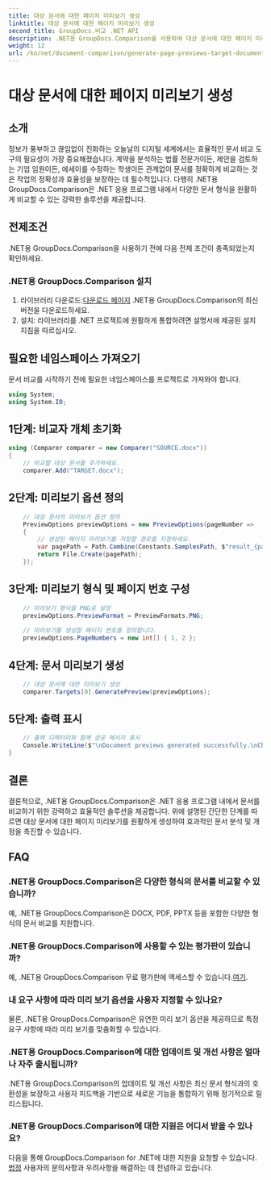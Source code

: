 ```yaml
---
title: 대상 문서에 대한 페이지 미리보기 생성
linktitle: 대상 문서에 대한 페이지 미리보기 생성
second_title: GroupDocs.비교 .NET API
description: .NET용 GroupDocs.Comparison을 사용하여 대상 문서에 대한 페이지 미리 보기를 효율적으로 생성합니다. 원활한 문서 비교를 위해 단계별 가이드를 따르세요.
weight: 12
url: /ko/net/document-comparison/generate-page-previews-target-document/
---
```


# 대상 문서에 대한 페이지 미리보기 생성

## 소개
정보가 풍부하고 끊임없이 진화하는 오늘날의 디지털 세계에서는 효율적인 문서 비교 도구의 필요성이 가장 중요해졌습니다. 계약을 분석하는 법률 전문가이든, 제안을 검토하는 기업 임원이든, 에세이를 수정하는 학생이든 관계없이 문서를 정확하게 비교하는 것은 작업의 정확성과 효율성을 보장하는 데 필수적입니다. 다행히 .NET용 GroupDocs.Comparison은 .NET 응용 프로그램 내에서 다양한 문서 형식을 원활하게 비교할 수 있는 강력한 솔루션을 제공합니다.
## 전제조건
.NET용 GroupDocs.Comparison을 사용하기 전에 다음 전제 조건이 충족되었는지 확인하세요.
### .NET용 GroupDocs.Comparison 설치
1.  라이브러리 다운로드:[다운로드 페이지](https://releases.groupdocs.com/comparison/net/) .NET용 GroupDocs.Comparison의 최신 버전을 다운로드하세요.
2. 설치: 라이브러리를 .NET 프로젝트에 원활하게 통합하려면 설명서에 제공된 설치 지침을 따르십시오.

## 필요한 네임스페이스 가져오기
문서 비교를 시작하기 전에 필요한 네임스페이스를 프로젝트로 가져와야 합니다.
```csharp
using System;
using System.IO;

```
## 1단계: 비교자 개체 초기화
```csharp
using (Comparer comparer = new Comparer("SOURCE.docx"))
{
    // 비교할 대상 문서를 추가하세요.
    comparer.Add("TARGET.docx");
```
## 2단계: 미리보기 옵션 정의
```csharp
    // 대상 문서의 미리보기 옵션 정의
    PreviewOptions previewOptions = new PreviewOptions(pageNumber =>
    {
        // 생성된 페이지 미리보기를 저장할 경로를 지정하세요.
        var pagePath = Path.Combine(Constants.SamplesPath, $"result_{pageNumber}.png");
        return File.Create(pagePath);
    });
```
## 3단계: 미리보기 형식 및 페이지 번호 구성
```csharp
    // 미리보기 형식을 PNG로 설정
    previewOptions.PreviewFormat = PreviewFormats.PNG;
    
    // 미리보기를 생성할 페이지 번호를 정의합니다.
    previewOptions.PageNumbers = new int[] { 1, 2 };
```
## 4단계: 문서 미리보기 생성
```csharp
    // 대상 문서에 대한 미리보기 생성
    comparer.Targets[0].GeneratePreview(previewOptions);
```
## 5단계: 출력 표시
```csharp
    // 출력 디렉터리와 함께 성공 메시지 표시
    Console.WriteLine($"\nDocument previews generated successfully.\nCheck output in {Directory.GetCurrentDirectory()}.");
}
```

## 결론
결론적으로, .NET용 GroupDocs.Comparison은 .NET 응용 프로그램 내에서 문서를 비교하기 위한 강력하고 효율적인 솔루션을 제공합니다. 위에 설명된 간단한 단계를 따르면 대상 문서에 대한 페이지 미리보기를 원활하게 생성하여 효과적인 문서 분석 및 개정을 촉진할 수 있습니다.
## FAQ
### .NET용 GroupDocs.Comparison은 다양한 형식의 문서를 비교할 수 있습니까?
예, .NET용 GroupDocs.Comparison은 DOCX, PDF, PPTX 등을 포함한 다양한 형식의 문서 비교를 지원합니다.
### .NET용 GroupDocs.Comparison에 사용할 수 있는 평가판이 있습니까?
 예, .NET용 GroupDocs.Comparison 무료 평가판에 액세스할 수 있습니다.[여기](https://releases.groupdocs.com/).
### 내 요구 사항에 따라 미리 보기 옵션을 사용자 지정할 수 있나요?
물론, .NET용 GroupDocs.Comparison은 유연한 미리 보기 옵션을 제공하므로 특정 요구 사항에 따라 미리 보기를 맞춤화할 수 있습니다.
### .NET용 GroupDocs.Comparison에 대한 업데이트 및 개선 사항은 얼마나 자주 출시됩니까?
.NET용 GroupDocs.Comparison의 업데이트 및 개선 사항은 최신 문서 형식과의 호환성을 보장하고 사용자 피드백을 기반으로 새로운 기능을 통합하기 위해 정기적으로 릴리스됩니다.
### .NET용 GroupDocs.Comparison에 대한 지원은 어디서 받을 수 있나요?
 다음을 통해 GroupDocs.Comparison for .NET에 대한 지원을 요청할 수 있습니다.[법정](https://forum.groupdocs.com/c/comparison/12) 사용자의 문의사항과 우려사항을 해결하는 데 전념하고 있습니다.